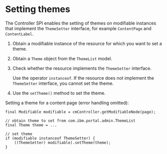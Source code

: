 # Setting themes

The Controller SPI enables the setting of themes on modifiable instances that implement the `ThemeSetter` interface, for example `ContentPage` and `ContentLabel`.

1.  Obtain a modifiable instance of the resource for which you want to set a theme.

2.  Obtain a `Theme` object from the `ThemeList` model.

3.  Check whether the resource implements the `ThemeSetter` interface.

    Use the operator `instanceof`. If the resource does not implement the `ThemeSetter` interface, you cannot set the theme.

4.  Use the `setTheme()` method to set the theme.


Setting a theme for a content page \(error handling omitted\):

```
final Modifiable modifiable = cmController.getModifiableNode(page);

// obtain theme to set from com.ibm.portal.admin.ThemeList
final Theme theme = ...

// set theme
if (modifiable instanceof ThemeSetter) {
    ((ThemeSetter) modifiable).setTheme(theme);
}
```


